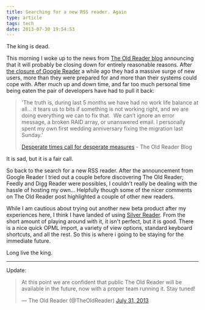 ```yaml
---
title: Searching for a new RSS reader. Again
type: article
tags: tech
date: 2013-07-30 19:54:53
---
```

<p> The king is dead.</p><p> This morning I woke up to the news from <a href="http://blog.theoldreader.com/">The Old Reader blog</a> announcing that it will probably be closing down for entirely reasonable reasons. After <a href="http://googleblog.blogspot.com.au/2013/03/a-second-spring-of-cleaning.html" target="_blank">the closure of Google Reader</a> a while ago they had a massive surge of new users, more than they were prepared for and more than their systems could cope with. After much up and down time, and far too much personal time being eaten the pair of developers have had to pull it back:</p><blockquote> <p> &#39;The truth is, during last 5 months we have had no work life balance at all&hellip; it tears us to bits if something is not working right, and we are doing everything we can to fix that. &nbsp;We can&rsquo;t ignore an error message, a broken RAID array, or unanswered email. I personally spent my own first wedding anniversary fixing the migration last Sunday.&#39;</p> <p> <a href="http://blog.theoldreader.com/post/56798895350/desperate-times-call-for-desperate-measures">Desperate times call for desperate measures</a> - The Old Reader Blog</p></blockquote><p> It is sad, but it is a fair call.</p><p> So back to the search for a new RSS reader. After the announcement from Google Reader I tried out a couple before discovering The Old Reader; Feedly and Digg Reader were possibles, I couldn&#39;t really be dealing with the hassle of hosting my own&hellip; Helpfully though some of the nicer comments on The Old Reader post highlighted a couple of other new readers.</p><p> While I am cautious about trying out another new beta product after my experiences here, I think I have landed of using <a href="http://silverreader.com/" target="_blank">Silver Reader</a>. From the short amount of playing around with it, it isn&#39;t perfect, but it is good. There is a nice quick OPML import, a variety of view options, standard keyboard shortcuts, and all the rest. So this is where i going to be staying for the immediate future.</p><p> Long live the king.</p>
<hr />
<p>Update:</p>
<blockquote class="twitter-tweet"><p>At this point we are confident that public The Old Reader will be available in the future, now with a proper team running it. Stay tuned!</p>&mdash; The Old Reader (@TheOldReader) <a href="https://twitter.com/TheOldReader/statuses/362605562929758208">July 31, 2013</a></blockquote>
